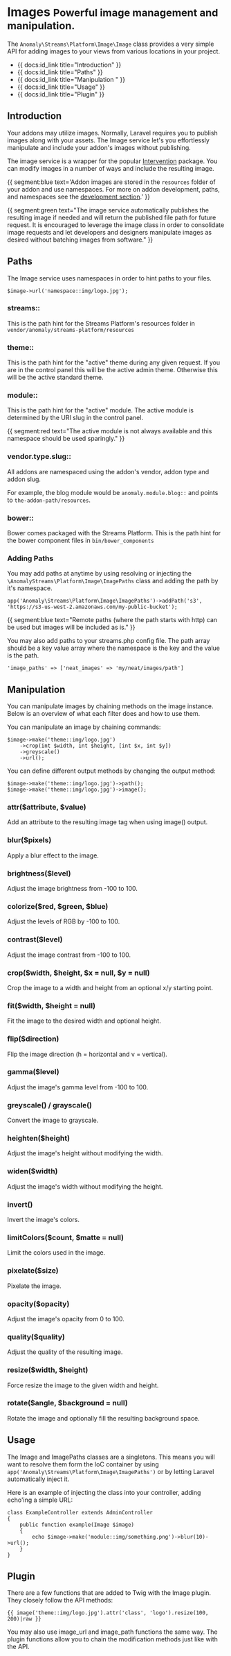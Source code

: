# Images <small>Powerful image management and manipulation.</small>

The `Anomaly\Streams\Platform\Image\Image` class provides a very simple API for adding images to your views from various locations in your project.

* {{ docs:id_link title="Introduction" }}
* {{ docs:id_link title="Paths" }}
* {{ docs:id_link title="Manipulation " }}
* {{ docs:id_link title="Usage" }}
* {{ docs:id_link title="Plugin" }}


## Introduction

Your addons may utilize images. Normally, Laravel requires you to publish images along with your assets. The Image service let's you effortlessly manipulate and include your addon's images without publishing.

The image service is a wrapper for the popular [Intervention](https://github.com/Intervention/image) package. You can modify images in a number of ways and include the resulting image.

{{ segment:blue text='Addon images are stored in the `resources` folder of your addon and use namespaces. For more on addon development, paths, and namespaces see the [development section](http://docs.local:8888/development/introduction).' }}

{{ segment:green text="The image service automatically publishes the resulting image if needed and will return the published file path for future request. It is encouraged to leverage the image class in order to consolidate image requests and let developers and designers manipulate images as desired without batching images from software." }}


## Paths

The Image service uses namespaces in order to hint paths to your files.

	$image->url('namespace::img/logo.jpg');

### streams::

This is the path hint for the Streams Platform's resources folder in `vendor/anomaly/streams-platform/resources`

### theme::

This is the path hint for the "active" theme during any given request. If you are in the control panel this will be the active admin theme. Otherwise this will be the active standard theme.

### module::

This is the path hint for the "active" module. The active module is determined by the URI slug in the control panel.

{{ segment:red text="The active module is not always available and this namespace should be used sparingly." }}

### vendor.type.slug::

All addons are namespaced using the addon's vendor, addon type and addon slug.

For example, the blog module would be `anomaly.module.blog::` and points to `the-addon-path/resources`.

### bower::

Bower comes packaged with the Streams Platform. This is the path hint for the bower component files in `bin/bower_components`

### Adding Paths

You may add paths at anytime by using resolving or injecting the `\AnomalyStreams\Platform\Image\ImagePaths` class and adding the path by it's namespace.

	app('Anomaly\Streams\Platform\Image\ImagePaths')->addPath('s3', 'https://s3-us-west-2.amazonaws.com/my-public-bucket');

{{ segment:blue text="Remote paths (where the path starts with http) can be used but images will be included as is." }}

You may also add paths to your streams.php config file. The path array should be a key value array where the namespace is the key and the value is the path.

	'image_paths' => ['neat_images' => 'my/neat/images/path']


## Manipulation 

You can manipulate images by chaining methods on the image instance. Below is an overview of what each filter does and how to use them.

You can manipulate an image by chaining commands:

	$image->make('theme::img/logo.jpg')
		->crop(int $width, int $height, [int $x, int $y])
		->greyscale()
		->url();

You can define different output methods by changing the output method:

	$image->make('theme::img/logo.jpg')->path();
	$image->make('theme::img/logo.jpg')->image();

### attr($attribute, $value)

Add an attribute to the resulting image tag when using image() output.

### blur($pixels)

Apply a blur effect to the image.

### brightness($level)

Adjust the image brightness from -100 to 100.

### colorize($red, $green, $blue)

Adjust the levels of RGB by -100 to 100.

### contrast($level)

Adjust the image contrast from -100 to 100.

### crop($width, $height, $x = null, $y = null)

Crop the image to a width and height from an optional x/y starting point.

### fit($width, $height = null)

Fit the image to the desired width and optional height.

### flip($direction)

Flip the image direction (h = horizontal and v = vertical).

### gamma($level)

Adjust the image's gamma level from -100 to 100.

### greyscale() / grayscale()

Convert the image to grayscale.

### heighten($height)

Adjust the image's height without modifying the width.

### widen($width)

Adjust the image's width without modifying the height.

### invert()

Invert the image's colors.

### limitColors($count, $matte = null)

Limit the colors used in the image.

### pixelate($size)

Pixelate the image.

### opacity($opacity)

Adjust the image's opacity from 0 to 100.

### quality($quality)

Adjust the quality of the resulting image.

### resize($width, $height)

Force resize the image to the given width and height.

### rotate($angle, $background = null)

Rotate the image and optionally fill the resulting background space.


## Usage

The Image and ImagePaths classes are a singletons. This means you will want to resolve them form the IoC container by using `app('Anomaly\Streams\Platform\Image\ImagePaths')` or by letting Laravel automatically inject it.

Here is an example of injecting the class into your controller, adding echo'ing a simple URL:

	class ExampleController extends AdminController
	{
	    public function example(Image $image)
	    {
			echo $image->make('module::img/something.png')->blur(10)->url();
	    }
	}


## Plugin

There are a few functions that are added to Twig with the Image plugin. They closely follow the API methods:

	{{ image('theme::img/logo.jpg').attr('class', 'logo').resize(100, 200)|raw }}

You may also use image\_url and image\_path functions the same way. The plugin functions allow you to chain the modification methods just like with the API.

